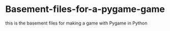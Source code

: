 # Basement-files-for-a-pygame-game
this is the basement files for making a game with Pygame in Python

